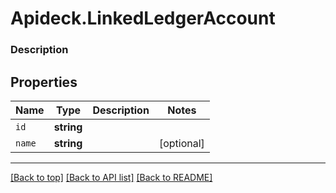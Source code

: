 # Apideck.LinkedLedgerAccount

### Description

## Properties
Name | Type | Description | Notes
------------ | ------------- | ------------- | -------------
`id` | **string** |  | 
`name` | **string** |  | [optional] 





---

[[Back to top]](#) [[Back to API list]](../../../../README.md#documentation-for-api-endpoints) [[Back to README]](../../../../README.md)


